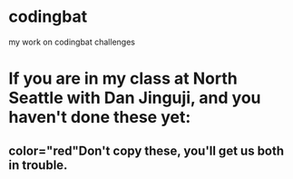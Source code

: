 # codingbat
my work on codingbat challenges

<h1>If you are in my class at North Seattle with Dan Jinguji, and you haven't done these yet:</h1>
<h2><font>color="red"Don't</font> copy these, you'll get us <b>both</b> in trouble.</h2>
